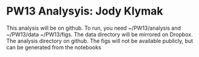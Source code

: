 # PW13 Analysyis: Jody Klymak

This analysis will be on github. To run, you need ~/PW13/analysis and ~/PW13/data ~/PW13/figs. The data directory will be mirrored on Dropbox. The analysis directory on github. The figs will not be available publicly, but can be generated from the notebooks
